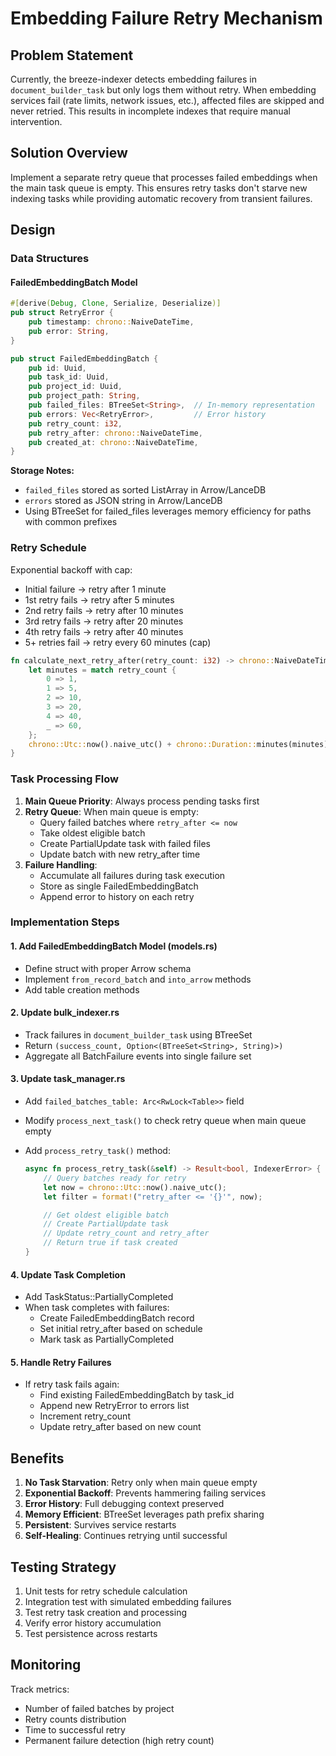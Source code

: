 # Embedding Failure Retry Mechanism

## Problem Statement

Currently, the breeze-indexer detects embedding failures in `document_builder_task` but only logs them without retry. When embedding services fail (rate limits, network issues, etc.), affected files are skipped and never retried. This results in incomplete indexes that require manual intervention.

## Solution Overview

Implement a separate retry queue that processes failed embeddings when the main task queue is empty. This ensures retry tasks don't starve new indexing tasks while providing automatic recovery from transient failures.

## Design

### Data Structures

#### FailedEmbeddingBatch Model

```rust
#[derive(Debug, Clone, Serialize, Deserialize)]
pub struct RetryError {
    pub timestamp: chrono::NaiveDateTime,
    pub error: String,
}

pub struct FailedEmbeddingBatch {
    pub id: Uuid,
    pub task_id: Uuid,
    pub project_id: Uuid,
    pub project_path: String,
    pub failed_files: BTreeSet<String>,  // In-memory representation
    pub errors: Vec<RetryError>,         // Error history
    pub retry_count: i32,
    pub retry_after: chrono::NaiveDateTime,
    pub created_at: chrono::NaiveDateTime,
}
```

**Storage Notes:**

- `failed_files` stored as sorted ListArray in Arrow/LanceDB
- `errors` stored as JSON string in Arrow/LanceDB
- Using BTreeSet for failed_files leverages memory efficiency for paths with common prefixes

### Retry Schedule

Exponential backoff with cap:

- Initial failure → retry after 1 minute
- 1st retry fails → retry after 5 minutes
- 2nd retry fails → retry after 10 minutes
- 3rd retry fails → retry after 20 minutes
- 4th retry fails → retry after 40 minutes
- 5+ retries fail → retry every 60 minutes (cap)

```rust
fn calculate_next_retry_after(retry_count: i32) -> chrono::NaiveDateTime {
    let minutes = match retry_count {
        0 => 1,
        1 => 5,
        2 => 10,
        3 => 20,
        4 => 40,
        _ => 60,
    };
    chrono::Utc::now().naive_utc() + chrono::Duration::minutes(minutes)
}
```

### Task Processing Flow

1. **Main Queue Priority**: Always process pending tasks first
2. **Retry Queue**: When main queue is empty:
   - Query failed batches where `retry_after <= now`
   - Take oldest eligible batch
   - Create PartialUpdate task with failed files
   - Update batch with new retry_after time
3. **Failure Handling**:
   - Accumulate all failures during task execution
   - Store as single FailedEmbeddingBatch
   - Append error to history on each retry

### Implementation Steps

#### 1. Add FailedEmbeddingBatch Model (models.rs)

- Define struct with proper Arrow schema
- Implement `from_record_batch` and `into_arrow` methods
- Add table creation methods

#### 2. Update bulk_indexer.rs

- Track failures in `document_builder_task` using BTreeSet
- Return `(success_count, Option<(BTreeSet<String>, String)>)`
- Aggregate all BatchFailure events into single failure set

#### 3. Update task_manager.rs

- Add `failed_batches_table: Arc<RwLock<Table>>` field
- Modify `process_next_task()` to check retry queue when main queue empty
- Add `process_retry_task()` method:

  ```rust
  async fn process_retry_task(&self) -> Result<bool, IndexerError> {
      // Query batches ready for retry
      let now = chrono::Utc::now().naive_utc();
      let filter = format!("retry_after <= '{}'", now);

      // Get oldest eligible batch
      // Create PartialUpdate task
      // Update retry_count and retry_after
      // Return true if task created
  }
  ```

#### 4. Update Task Completion

- Add TaskStatus::PartiallyCompleted
- When task completes with failures:
  - Create FailedEmbeddingBatch record
  - Set initial retry_after based on schedule
  - Mark task as PartiallyCompleted

#### 5. Handle Retry Failures

- If retry task fails again:
  - Find existing FailedEmbeddingBatch by task_id
  - Append new RetryError to errors list
  - Increment retry_count
  - Update retry_after based on new count

## Benefits

1. **No Task Starvation**: Retry only when main queue empty
2. **Exponential Backoff**: Prevents hammering failing services
3. **Error History**: Full debugging context preserved
4. **Memory Efficient**: BTreeSet leverages path prefix sharing
5. **Persistent**: Survives service restarts
6. **Self-Healing**: Continues retrying until successful

## Testing Strategy

1. Unit tests for retry schedule calculation
2. Integration test with simulated embedding failures
3. Test retry task creation and processing
4. Verify error history accumulation
5. Test persistence across restarts

## Monitoring

Track metrics:

- Number of failed batches by project
- Retry counts distribution
- Time to successful retry
- Permanent failure detection (high retry count)
